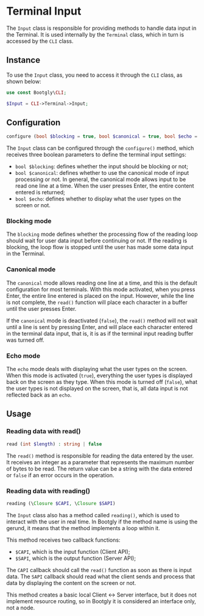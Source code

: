 # Terminal Input

The `Input` class is responsible for providing methods to handle data input in the Terminal. It is used internally by the `Terminal` class, which in turn is accessed by the `CLI` class.

## Instance

To use the `Input` class, you need to access it through the `CLI` class, as shown below:

```php
use const Bootgly\CLI;

$Input = CLI->Terminal->Input;
```

## Configuration

```php
configure (bool $blocking = true, bool $canonical = true, bool $echo = true) : Input
```

The `Input` class can be configured through the `configure()` method, which receives three boolean parameters to define the terminal input settings:

- `bool $blocking`:
defines whether the input should be blocking or not;
- `bool $canonical`:
defines whether to use the canonical mode of input processing or not. In general, the canonical mode allows input to be read one line at a time. When the user presses Enter, the entire content entered is returned;
- `bool $echo`:
defines whether to display what the user types on the screen or not.

### Blocking mode

The `blocking` mode defines whether the processing flow of the reading loop should wait for user data input before continuing or not. If the reading is blocking, the loop flow is stopped until the user has made some data input in the Terminal.

### Canonical mode

The `canonical` mode allows reading one line at a time, and this is the default configuration for most terminals. With this mode activated, when you press Enter, the entire line entered is placed on the input. However, while the line is not complete, the `read()` function will place each character in a buffer until the user presses Enter.

If the `canonical` mode is deactivated (`false`), the `read()` method will not wait until a line is sent by pressing Enter, and will place each character entered in the terminal data input, that is, it is as if the terminal input reading buffer was turned off.

### Echo mode

The `echo` mode deals with displaying what the user types on the screen. When this mode is activated (`true`), everything the user types is displayed back on the screen as they type. When this mode is turned off (`false`), what the user types is not displayed on the screen, that is, all data input is not reflected back as an `echo`.

## Usage

### Reading data with read()

```php
read (int $length) : string | false
```

The `read()` method is responsible for reading the data entered by the user. It receives an integer as a parameter that represents the maximum number of bytes to be read. The return value can be a string with the data entered or `false` if an error occurs in the operation.

### Reading data with reading()

```php
reading (\Closure $CAPI, \Closure $SAPI)
```

The `Input` class also has a method called `reading()`, which is used to interact with the user in real time.
In Bootgly if the method name is using the gerund, it means that the method implements a loop within it.

This method receives two callback functions:

- `$CAPI`, which is the input function (Client API);
- `$SAPI`, which is the output function (Server API);

The `CAPI` callback should call the `read()` function as soon as there is input data.
The `SAPI` callback should read what the client sends and process that data by displaying the content on the screen or not.

This method creates a basic local Client <-> Server interface, but it does not implement resource routing, so in Bootgly it is considered an interface only, not a node.
